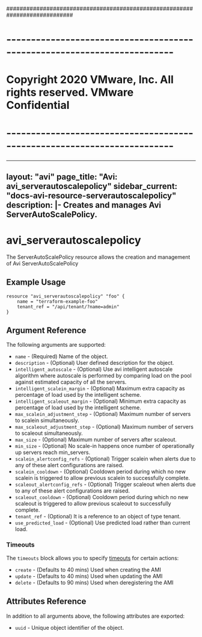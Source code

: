 ############################################################################
# ------------------------------------------------------------------------
# Copyright 2020 VMware, Inc.  All rights reserved. VMware Confidential
# ------------------------------------------------------------------------
###

---
layout: "avi"
page_title: "Avi: avi_serverautoscalepolicy"
sidebar_current: "docs-avi-resource-serverautoscalepolicy"
description: |-
  Creates and manages Avi ServerAutoScalePolicy.
---

# avi_serverautoscalepolicy

The ServerAutoScalePolicy resource allows the creation and management of Avi ServerAutoScalePolicy

## Example Usage

```hcl
resource "avi_serverautoscalepolicy" "foo" {
    name = "terraform-example-foo"
    tenant_ref = "/api/tenant/?name=admin"
}
```

## Argument Reference

The following arguments are supported:

* `name` - (Required) Name of the object.
* `description` - (Optional) User defined description for the object.
* `intelligent_autoscale` - (Optional) Use avi intelligent autoscale algorithm where autoscale is performed by comparing load on the pool against estimated capacity of all the servers.
* `intelligent_scalein_margin` - (Optional) Maximum extra capacity as percentage of load used by the intelligent scheme.
* `intelligent_scaleout_margin` - (Optional) Minimum extra capacity as percentage of load used by the intelligent scheme.
* `max_scalein_adjustment_step` - (Optional) Maximum number of servers to scalein simultaneously.
* `max_scaleout_adjustment_step` - (Optional) Maximum number of servers to scaleout simultaneously.
* `max_size` - (Optional) Maximum number of servers after scaleout.
* `min_size` - (Optional) No scale-in happens once number of operationally up servers reach min_servers.
* `scalein_alertconfig_refs` - (Optional) Trigger scalein when alerts due to any of these alert configurations are raised.
* `scalein_cooldown` - (Optional) Cooldown period during which no new scalein is triggered to allow previous scalein to successfully complete.
* `scaleout_alertconfig_refs` - (Optional) Trigger scaleout when alerts due to any of these alert configurations are raised.
* `scaleout_cooldown` - (Optional) Cooldown period during which no new scaleout is triggered to allow previous scaleout to successfully complete.
* `tenant_ref` - (Optional) It is a reference to an object of type tenant.
* `use_predicted_load` - (Optional) Use predicted load rather than current load.


### Timeouts

The `timeouts` block allows you to specify [timeouts](https://www.terraform.io/docs/configuration/resources.html#timeouts) for certain actions:

* `create` - (Defaults to 40 mins) Used when creating the AMI
* `update` - (Defaults to 40 mins) Used when updating the AMI
* `delete` - (Defaults to 90 mins) Used when deregistering the AMI

## Attributes Reference

In addition to all arguments above, the following attributes are exported:

* `uuid` -  Unique object identifier of the object.

